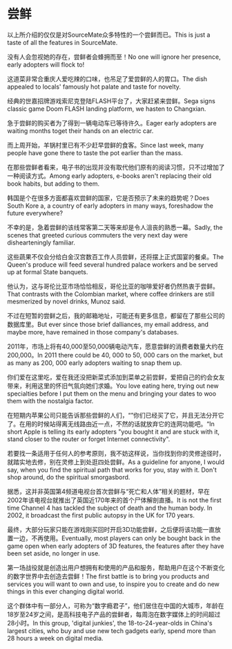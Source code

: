# 尝鲜

<p><span class="chinese">以上所介绍的仅仅是对SourceMate众多特性的一个尝鲜而已。</span><span class="english">This is just a taste of all the features in SourceMate.</span></p>

<p><span class="chinese">没有人会忽视她的存在，尝鲜者会蜂拥而至！</span><span class="english">No one will ignore her presence, early adopters will flock to!</span></p>

<p><span class="chinese">这道菜非常合重庆人爱吃辣的口味，也吊足了爱尝鲜的人的胃口。</span><span class="english">The dish appealed to locals' famously hot palate and taste for novelty.</span></p>

<p><span class="chinese">经典的世嘉招牌游戏索尼克登陆FLASH平台了，大家赶紧来尝鲜。</span><span class="english">Sega signs classic game Doom FLASH landing platform, we hasten to Changxian.</span></p>

<p><span class="chinese">急于尝鲜的购买者为了得到一辆电动车已等待许久。</span><span class="english">Eager early adopters are waiting months toget their hands on an electric car.</span></p>

<p><span class="chinese">而上周开始，羊锅村里已有不少赶早尝鲜的食客。</span><span class="english">Since last week, many people have gone there to taste the pot earlier than the mass.</span></p>

<p><span class="chinese">在那些尝鲜者看来，电子书的出现并没有取代他们原有的阅读习惯，只不过增加了一种阅读方式。</span><span class="english">Among early adopters, e-books aren't replacing their old book habits, but adding to them.</span></p>

<p><span class="chinese">韩国是个在很多方面都喜欢尝鲜的国家，它是否预示了未来的趋势呢？</span><span class="english">Does South Kore a, a country of early adopters in many ways, foreshadow the future everywhere?</span></p>

<p><span class="chinese">不幸的是，急着尝鲜的该线常客第二天等来却是令人沮丧的熟悉一幕。</span><span class="english">Sadly, the scenes that greeted curious commuters the very next day were dishearteningly familiar.</span></p>

<p><span class="chinese">这些蔬果不仅会分给白金汉宫数百工作人员尝鲜，还将摆上正式国宴的餐桌。</span><span class="english">The Queen's produce will feed several hundred palace workers and be served up at formal State banquets.</span></p>

<p><span class="chinese">他认为，这与哥伦比亚市场恰恰相反，哥伦比亚的咖啡爱好者仍然热衷于尝鲜。</span><span class="english">That contrasts with the Colombian market, where coffee drinkers are still mesmerized by novel drinks, Munoz said.</span></p>

<p><span class="chinese">不过在短暂的尝鲜之后，我的邮箱地址，可能还有更多信息，都留在了那些公司的数据库里。</span><span class="english">But ever since those brief dalliances, my email address, and maybe more, have remained in those company's databases.</span></p>

<p><span class="chinese">2011年，市场上将有40,000至50,000辆电动汽车，愿意尝鲜的消费者数量大约在200,000。</span><span class="english">In 2011 there could be 40, 000 to 50, 000 cars on the market, but as many as 200, 000 early adopters waiting to snap them up.</span></p>

<p><span class="chinese">你们爱在这里吃，爱在我还没把新菜式添加到菜单之前尝鲜，爱把自己的约会女友带来，利用这里的怀旧气氛向她们求婚。</span><span class="english">You love eating here, trying out new specialties before I put them on the menu and bringing your dates to woo them with the nostalgia factor.</span></p>

<p><span class="chinese">在短期内苹果公司只能告诉那些尝鲜的人们，“”你们已经买了它，并且无法分开它了。在用的时候站得离无线路由近一点，不然的话就放弃它的连网功能吧。“</span><span class="english">In short Apple is telling its early adopters "you bought it and are stuck with it, stand closer to the router or forget Internet connectivity".</span></p>

<p><span class="chinese">若要找一条适用于任何人的参考原则，我不妨这样说，当你找到你的灵修途径时，就踏实地去修，别在灵修上到处逛四处尝鲜。</span><span class="english">As a guideline for anyone, I would say, when you find the spiritual path that works for you, stay with it. Don't shop around, do the spiritual smorgasbord.</span></p>

<p><span class="chinese">据悉，这并非英国第4频道电视台首次尝鲜与“死亡和人体”相关的题材，早在2002年该电视台就推出了英国近170年来的首个尸体解剖直播。</span><span class="english">It is not the first time Channel 4 has tackled the subject of death and the human body. In 2002, it broadcast the first public autopsy in the UK for 170 years.</span></p>

<p><span class="chinese">最终，大部分玩家只能在游戏刚买回时开启3D功能尝鲜，之后便将该功能一直放置一边，不再使用。</span><span class="english">Eventually, most players can only be bought back in the game open when early adopters of 3D features, the features after they have been set aside, no longer in use.</span></p>

<p><span class="chinese">第一场战役就是创造出用户想拥有和使用的产品和服务，帮助用户在这个不断变化的数字世界中去创造去尝鲜！</span><span class="english">The first battle is to bring you products and services you will want to own and use, to inspire you to create and do new things in this ever changing digital world.</span></p>

<p><span class="chinese">这个群体中有一部分人，可称为“数字瘾君子”，他们居住在中国的大城市，年龄在18岁至24岁之间，是高科技电子产品的尝鲜者，每周泡在数字媒体上的时间超过28小时。</span><span class="english">In this group, 'digital junkies', the 18-to-24-year-olds in China's largest cities, who buy and use new tech gadgets early, spend more than 28 hours a week on digital media.</span></p>

